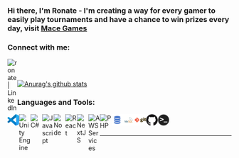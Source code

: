 ### Hi there, I'm Ronate - I'm creating a way for every gamer to easily play tournaments and have a chance to win prizes every day, visit [Mace Games]

### Connect with me:

<!-- [<img align="left" alt="website" width="22px" src="https://raw.githubusercontent.com/iconic/open-iconic/master/svg/globe.svg" />][website] -->
[<img align="left" alt="ronate | LinkedIn" width="22px" src="https://cdn.worldvectorlogo.com/logos/linkedin-icon-2.svg" />][linkedin]

<br />

[Mace Games]: https://macegames.com
[linkedin]: https://www.linkedin.com/in/ronate/

<br />

[![Anurag's github stats](https://github-readme-stats.vercel.app/api?username=ronateds&count_private=true&show_icons=true)](https://github.com/anuraghazra/github-readme-stats)

### Languages and Tools:

[<img align="left" alt="Visual Studio Code" width="26px" src="https://raw.githubusercontent.com/github/explore/80688e429a7d4ef2fca1e82350fe8e3517d3494d/topics/visual-studio-code/visual-studio-code.png" />][webdevplaylist]
[<img align="left" alt="Unity Engine" width="26px" src="https://cdn.iconscout.com/icon/free/png-256/unity-5-555544.png" />][webdevplaylist]
[<img align="left" alt="C#" width="26px" src="https://cdn.iconscout.com/icon/free/png-256/csharp-1-1175241.png" />][webdevplaylist]
[<img align="left" alt="Javascript" width="26px" src="https://user-images.githubusercontent.com/4727/38117842-2d270f22-336c-11e8-8413-e5daf9ae41e9.png" />][webdevplaylist]
[<img align="left" alt="Node" width="26px" src="https://img.icons8.com/color/452/nodejs.png" />][webdevplaylist]
[<img align="left" alt="React" width="26px" src="https://upload.wikimedia.org/wikipedia/commons/thumb/a/a7/React-icon.svg/1280px-React-icon.svg.png" />][webdevplaylist]
[<img align="left" alt="NextJS" width="26px" src="https://cdn.worldvectorlogo.com/logos/nextjs-3.svg" />][webdevplaylist]
[<img align="left" alt="AWS Services" width="26px" src="https://cdn.iconscout.com/icon/free/png-256/aws-1869025-1583149.png" />][webdevplaylist]
[<img align="left" alt="PHP" width="26px" src="https://cdn.iconscout.com/icon/free/png-256/php-27-226042.png" />][webdevplaylist]
[<img align="left" alt="SQL" width="26px" src="https://raw.githubusercontent.com/github/explore/80688e429a7d4ef2fca1e82350fe8e3517d3494d/topics/sql/sql.png" />][webdevplaylist]
[<img align="left" alt="MySQL" width="26px" src="https://raw.githubusercontent.com/github/explore/80688e429a7d4ef2fca1e82350fe8e3517d3494d/topics/mysql/mysql.png" />][webdevplaylist]
[<img align="left" alt="Git" width="26px" src="https://raw.githubusercontent.com/github/explore/80688e429a7d4ef2fca1e82350fe8e3517d3494d/topics/git/git.png" />][webdevplaylist]
[<img align="left" alt="GitHub" width="26px" src="https://raw.githubusercontent.com/github/explore/78df643247d429f6cc873026c0622819ad797942/topics/github/github.png" />][webdevplaylist]
[<img align="left" alt="Terminal" width="26px" src="https://raw.githubusercontent.com/github/explore/80688e429a7d4ef2fca1e82350fe8e3517d3494d/topics/terminal/terminal.png" />][webdevplaylist]

<br />
<br />

---

[webdevplaylist]: https://github.com/ronateds
